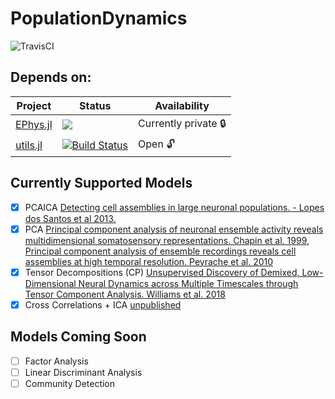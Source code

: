 # PopulationDynamics
![TravisCI](https://travis-ci.com/alexmorley/PopulationDynamics.jl.svg?token=J1NxBfxGFhAmxxjYjuHi&branch=master)

## Depends on:

| Project | Status | Availability |
| --- | --- | --- | 
| [EPhys.jl](https://github.com/alexmorley/EPhys.jl) | [![](https://camo.githubusercontent.com/038bbb056e11a4ee69b8ce6e8e0adc03f98a1a34/68747470733a2f2f7472617669732d63692e636f6d2f616c65786d6f726c65792f45506879732e6a6c2e7376673f746f6b656e3d4a314e78426678474668416d78786a596a754869266272616e63683d6d6173746572)](https://travis-ci.com/alexmorley/EPhys.jl/branches) | Currently private :lock: |
| [utils.jl](https://github.com/alexmorley/utils.jl) |[![Build Status](https://travis-ci.org/alexmorley/utils.jl.svg?branch=master)](https://travis-ci.org/alexmorley/utils.jl) | Open :unlock: |

## Currently Supported Models
- [X] PCAICA [Detecting cell assemblies in large neuronal populations. - Lopes dos Santos et al 2013.](https://www.ncbi.nlm.nih.gov/pubmed/23639919)
- [X] PCA [Principal component analysis of neuronal ensemble activity reveals multidimensional somatosensory representations. Chapin et al. 1999,](https://www.ncbi.nlm.nih.gov/pubmed/10638820) [Principal component analysis of ensemble recordings reveals cell assemblies at high temporal resolution. Peyrache et al. 2010](https://www.ncbi.nlm.nih.gov/pmc/articles/PMC2940043/)
- [X] Tensor Decompositions (CP) [Unsupervised Discovery of Demixed, Low-Dimensional Neural Dynamics across Multiple Timescales through Tensor Component Analysis. Williams et al. 2018](https://www.ncbi.nlm.nih.gov/pubmed/29887338)
- [X] Cross Correlations + ICA [unpublished]()

## Models Coming Soon
- [ ] Factor Analysis
- [ ] Linear Discriminant Analysis
- [ ] Community Detection
